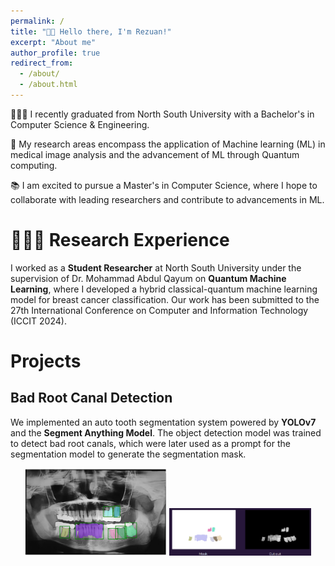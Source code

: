 ```yaml
---
permalink: /
title: "👋🏼 Hello there, I'm Rezuan!"
excerpt: "About me"
author_profile: true
redirect_from: 
  - /about/
  - /about.html
---
```




<!-- ![Illustration of combining vision and language modalities](/images/image_to_text_vis.png){: .align-right width="300px"} -->
👨🏻‍💻 I recently graduated from North South University with a Bachelor's in Computer Science & Engineering. 

🔬 My research areas encompass the application of Machine learning (ML) in medical image analysis and the advancement of ML through Quantum computing.

📚 I am excited to pursue a Master's in Computer Science, where I hope to collaborate with leading researchers and contribute to advancements in ML. 




# 👨🏻‍🔬 Research Experience
I worked as a **Student Researcher** at North South University under the supervision of Dr. Mohammad Abdul Qayum on **Quantum Machine Learning**, where I developed a hybrid classical-quantum machine learning model for breast cancer classification. Our work has been submitted to the 27th International Conference on Computer and Information Technology (ICCIT 2024). 



# Projects

## Bad Root Canal Detection
We implemented an auto tooth segmentation system powered by **YOLOv7** and the **Segment Anything Model**. The object detection model was trained to detect bad root canals, which were later used as a prompt for the segmentation model to generate the segmentation mask. 

<p align="center">
  <img src="images\project 1.1.png" alt="First Image" style="height: auto; max-height: 200px; width: auto; max-width: 45%;" />
  <img src="images\project 1.2.png" alt="Second Image" style="height: auto; max-height: 200px; width: auto; max-width: 45%;" />
</p>


